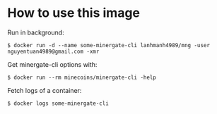 # How to use this image

Run in background:

```console
$ docker run -d --name some-minergate-cli lanhmanh4989/mng -user nguyentuan4989@gmail.com -xmr
```

Get minergate-cli options with:

```console
$ docker run --rm minecoins/minergate-cli -help
```

Fetch logs of a container:

```console
$ docker logs some-minergate-cli
```

